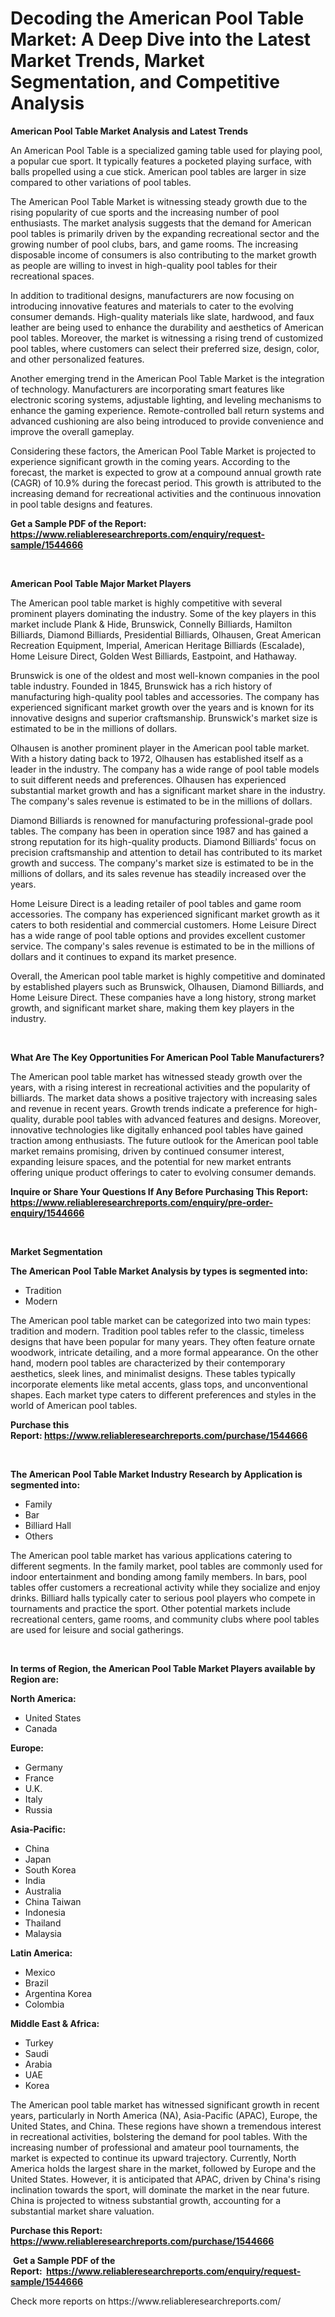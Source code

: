 <p><h1>Decoding the American Pool Table Market: A Deep Dive into the Latest Market Trends, Market Segmentation, and Competitive Analysis</h1></p><p><strong>American Pool Table Market Analysis and Latest Trends</strong></p>
<p><p>An American Pool Table is a specialized gaming table used for playing pool, a popular cue sport. It typically features a pocketed playing surface, with balls propelled using a cue stick. American pool tables are larger in size compared to other variations of pool tables.</p><p>The American Pool Table Market is witnessing steady growth due to the rising popularity of cue sports and the increasing number of pool enthusiasts. The market analysis suggests that the demand for American pool tables is primarily driven by the expanding recreational sector and the growing number of pool clubs, bars, and game rooms. The increasing disposable income of consumers is also contributing to the market growth as people are willing to invest in high-quality pool tables for their recreational spaces.</p><p>In addition to traditional designs, manufacturers are now focusing on introducing innovative features and materials to cater to the evolving consumer demands. High-quality materials like slate, hardwood, and faux leather are being used to enhance the durability and aesthetics of American pool tables. Moreover, the market is witnessing a rising trend of customized pool tables, where customers can select their preferred size, design, color, and other personalized features.</p><p>Another emerging trend in the American Pool Table Market is the integration of technology. Manufacturers are incorporating smart features like electronic scoring systems, adjustable lighting, and leveling mechanisms to enhance the gaming experience. Remote-controlled ball return systems and advanced cushioning are also being introduced to provide convenience and improve the overall gameplay.</p><p>Considering these factors, the American Pool Table Market is projected to experience significant growth in the coming years. According to the forecast, the market is expected to grow at a compound annual growth rate (CAGR) of 10.9% during the forecast period. This growth is attributed to the increasing demand for recreational activities and the continuous innovation in pool table designs and features.</p></p>
<p><strong>Get a Sample PDF of the Report:&nbsp; <a href="https://www.reliableresearchreports.com/enquiry/request-sample/1544666">https://www.reliableresearchreports.com/enquiry/request-sample/1544666</a></strong></p>
<p>&nbsp;</p>
<p><strong>American Pool Table Major Market Players</strong></p>
<p><p>The American pool table market is highly competitive with several prominent players dominating the industry. Some of the key players in this market include Plank & Hide, Brunswick, Connelly Billiards, Hamilton Billiards, Diamond Billiards, Presidential Billiards, Olhausen, Great American Recreation Equipment, Imperial, American Heritage Billiards (Escalade), Home Leisure Direct, Golden West Billiards, Eastpoint, and Hathaway.</p><p>Brunswick is one of the oldest and most well-known companies in the pool table industry. Founded in 1845, Brunswick has a rich history of manufacturing high-quality pool tables and accessories. The company has experienced significant market growth over the years and is known for its innovative designs and superior craftsmanship. Brunswick's market size is estimated to be in the millions of dollars.</p><p>Olhausen is another prominent player in the American pool table market. With a history dating back to 1972, Olhausen has established itself as a leader in the industry. The company has a wide range of pool table models to suit different needs and preferences. Olhausen has experienced substantial market growth and has a significant market share in the industry. The company's sales revenue is estimated to be in the millions of dollars.</p><p>Diamond Billiards is renowned for manufacturing professional-grade pool tables. The company has been in operation since 1987 and has gained a strong reputation for its high-quality products. Diamond Billiards' focus on precision craftsmanship and attention to detail has contributed to its market growth and success. The company's market size is estimated to be in the millions of dollars, and its sales revenue has steadily increased over the years.</p><p>Home Leisure Direct is a leading retailer of pool tables and game room accessories. The company has experienced significant market growth as it caters to both residential and commercial customers. Home Leisure Direct has a wide range of pool table options and provides excellent customer service. The company's sales revenue is estimated to be in the millions of dollars and it continues to expand its market presence.</p><p>Overall, the American pool table market is highly competitive and dominated by established players such as Brunswick, Olhausen, Diamond Billiards, and Home Leisure Direct. These companies have a long history, strong market growth, and significant market share, making them key players in the industry.</p></p>
<p>&nbsp;</p>
<p><strong>What Are The Key Opportunities For American Pool Table Manufacturers?</strong></p>
<p><p>The American pool table market has witnessed steady growth over the years, with a rising interest in recreational activities and the popularity of billiards. The market data shows a positive trajectory with increasing sales and revenue in recent years. Growth trends indicate a preference for high-quality, durable pool tables with advanced features and designs. Moreover, innovative technologies like digitally enhanced pool tables have gained traction among enthusiasts. The future outlook for the American pool table market remains promising, driven by continued consumer interest, expanding leisure spaces, and the potential for new market entrants offering unique product offerings to cater to evolving consumer demands.</p></p>
<p><strong>Inquire or Share Your Questions If Any Before Purchasing This Report: <a href="https://www.reliableresearchreports.com/enquiry/pre-order-enquiry/1544666">https://www.reliableresearchreports.com/enquiry/pre-order-enquiry/1544666</a></strong></p>
<p>&nbsp;</p>
<p><strong>Market Segmentation</strong></p>
<p><strong>The American Pool Table Market Analysis by types is segmented into:</strong></p>
<p><ul><li>Tradition</li><li>Modern</li></ul></p>
<p><p>The American pool table market can be categorized into two main types: tradition and modern. Tradition pool tables refer to the classic, timeless designs that have been popular for many years. They often feature ornate woodwork, intricate detailing, and a more formal appearance. On the other hand, modern pool tables are characterized by their contemporary aesthetics, sleek lines, and minimalist designs. These tables typically incorporate elements like metal accents, glass tops, and unconventional shapes. Each market type caters to different preferences and styles in the world of American pool tables.</p></p>
<p><strong>Purchase this Report:&nbsp;<a href="https://www.reliableresearchreports.com/purchase/1544666">https://www.reliableresearchreports.com/purchase/1544666</a></strong></p>
<p>&nbsp;</p>
<p><strong>The American Pool Table Market Industry Research by Application is segmented into:</strong></p>
<p><ul><li>Family</li><li>Bar</li><li>Billiard Hall</li><li>Others</li></ul></p>
<p><p>The American pool table market has various applications catering to different segments. In the family market, pool tables are commonly used for indoor entertainment and bonding among family members. In bars, pool tables offer customers a recreational activity while they socialize and enjoy drinks. Billiard halls typically cater to serious pool players who compete in tournaments and practice the sport. Other potential markets include recreational centers, game rooms, and community clubs where pool tables are used for leisure and social gatherings.</p></p>
<p>&nbsp;</p>
<p><strong>In terms of Region, the American Pool Table Market Players available by Region are:</strong></p>
<p>
    <p> <strong> North America: </strong>
        <ul>
            <li>United States</li>
            <li>Canada</li>
        </ul>
        </p> 
    <p> <strong> Europe: </strong>
        <ul>
            <li>Germany</li>
            <li>France</li>
            <li>U.K.</li>
            <li>Italy</li>
            <li>Russia</li>
        </ul>
        </p> 
    <p> <strong> Asia-Pacific: </strong>
        <ul>
            <li>China</li>
            <li>Japan</li>
            <li>South Korea</li>
            <li>India</li>
            <li>Australia</li>
            <li>China Taiwan</li>
            <li>Indonesia</li>
            <li>Thailand</li>
            <li>Malaysia</li>
        </ul>
        </p> 
    <p> <strong> Latin America: </strong>
        <ul>
            <li>Mexico</li>
            <li>Brazil</li>
            <li>Argentina Korea</li>
            <li>Colombia</li>
        </ul>
        </p> 
    <p> <strong> Middle East & Africa: </strong>
        <ul>
            <li>Turkey</li>
            <li>Saudi</li>
            <li>Arabia</li>
            <li>UAE</li>
            <li>Korea</li>
        </ul>
    </p>
    </p>
<p><p>The American pool table market has witnessed significant growth in recent years, particularly in North America (NA), Asia-Pacific (APAC), Europe, the United States, and China. These regions have shown a tremendous interest in recreational activities, bolstering the demand for pool tables. With the increasing number of professional and amateur pool tournaments, the market is expected to continue its upward trajectory. Currently, North America holds the largest share in the market, followed by Europe and the United States. However, it is anticipated that APAC, driven by China's rising inclination towards the sport, will dominate the market in the near future. China is projected to witness substantial growth, accounting for a substantial market share valuation.</p></p>
<p><strong>Purchase this Report: <a href="https://www.reliableresearchreports.com/purchase/1544666">https://www.reliableresearchreports.com/purchase/1544666</a></strong></p>
<p>&nbsp;<strong>Get a Sample PDF of the Report:&nbsp;&nbsp;<a href="https://www.reliableresearchreports.com/enquiry/request-sample/1544666">https://www.reliableresearchreports.com/enquiry/request-sample/1544666</a></strong></p>
<p><strong></strong></p>
<p>Check more reports on https://www.reliableresearchreports.com/</p>